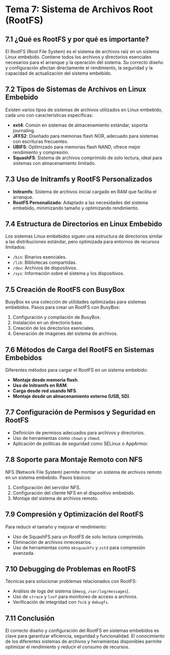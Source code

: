 # Tema 7: Sistema de Archivos Root (RootFS)

## 7.1 ¿Qué es RootFS y por qué es importante?
El RootFS (Root File System) es el sistema de archivos raíz en un sistema Linux embebido. Contiene todos los archivos y directorios esenciales necesarios para el arranque y la operación del sistema. Su correcto diseño y configuración afectan directamente el rendimiento, la seguridad y la capacidad de actualización del sistema embebido.

## 7.2 Tipos de Sistemas de Archivos en Linux Embebido
Existen varios tipos de sistemas de archivos utilizados en Linux embebido, cada uno con características específicas:
- **ext4**: Común en sistemas de almacenamiento estándar, soporta journaling.
- **JFFS2**: Diseñado para memorias flash NOR, adecuado para sistemas con escrituras frecuentes.
- **UBIFS**: Optimizado para memorias flash NAND, ofrece mejor rendimiento y compresión.
- **SquashFS**: Sistema de archivos comprimido de solo lectura, ideal para sistemas con almacenamiento limitado.

## 7.3 Uso de Initramfs y RootFS Personalizados
- **Initramfs**: Sistema de archivos inicial cargado en RAM que facilita el arranque.
- **RootFS Personalizado**: Adaptado a las necesidades del sistema embebido, minimizando tamaño y optimizando rendimiento.

## 7.4 Estructura de Directorios en Linux Embebido
Los sistemas Linux embebidos siguen una estructura de directorios similar a las distribuciones estándar, pero optimizada para entornos de recursos limitados:
- `/bin`: Binarios esenciales.
- `/lib`: Bibliotecas compartidas.
- `/dev`: Archivos de dispositivos.
- `/sys`: Información sobre el sistema y los dispositivos.

## 7.5 Creación de RootFS con BusyBox
BusyBox es una colección de utilidades optimizadas para sistemas embebidos. Pasos para crear un RootFS con BusyBox:
1. Configuración y compilación de BusyBox.
2. Instalación en un directorio base.
3. Creación de los directorios esenciales.
4. Generación de imágenes del sistema de archivos.

## 7.6 Métodos de Carga del RootFS en Sistemas Embebidos
Diferentes métodos para cargar el RootFS en un sistema embebido:
- **Montaje desde memoria flash**.
- **Uso de Initramfs en RAM**.
- **Carga desde red usando NFS**.
- **Montaje desde un almacenamiento externo (USB, SD)**.

## 7.7 Configuración de Permisos y Seguridad en RootFS
- Definición de permisos adecuados para archivos y directorios.
- Uso de herramientas como `chown` y `chmod`.
- Aplicación de políticas de seguridad como SELinux o AppArmor.

## 7.8 Soporte para Montaje Remoto con NFS
NFS (Network File System) permite montar un sistema de archivos remoto en un sistema embebido. Pasos básicos:
1. Configuración del servidor NFS.
2. Configuración del cliente NFS en el dispositivo embebido.
3. Montaje del sistema de archivos remoto.

## 7.9 Compresión y Optimización del RootFS
Para reducir el tamaño y mejorar el rendimiento:
- Uso de SquashFS para un RootFS de solo lectura comprimido.
- Eliminación de archivos innecesarios.
- Uso de herramientas como `mksquashfs` y `zstd` para compresión avanzada.

## 7.10 Debugging de Problemas en RootFS
Técnicas para solucionar problemas relacionados con RootFS:
- Análisis de logs del sistema (`dmesg`, `/var/log/messages`).
- Uso de `strace` y `lsof` para monitoreo de acceso a archivos.
- Verificación de integridad con `fsck` y `debugfs`.

## 7.11 Conclusión
El correcto diseño y configuración del RootFS en sistemas embebidos es clave para garantizar eficiencia, seguridad y funcionalidad. El conocimiento de los diferentes sistemas de archivos y herramientas disponibles permite optimizar el rendimiento y reducir el consumo de recursos.
